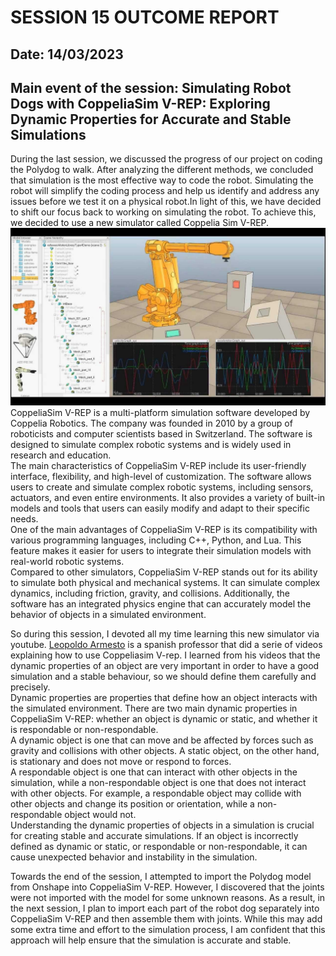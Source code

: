 # SESSION 15 OUTCOME REPORT
## Date: 14/03/2023
## Main event of the session: Simulating Robot Dogs with CoppeliaSim V-REP: Exploring Dynamic Properties for Accurate and Stable Simulations  
During the last session, we discussed the progress of our project on coding the Polydog to walk. After analyzing the different methods, we concluded that simulation is the most effective way to code the robot. Simulating the robot will simplify the coding process and help us identify and address any issues before we test it on a physical robot.In light of this, we have decided to shift our focus back to working on simulating the robot. To achieve this, we decided to use a new simulator called Coppelia Sim V-REP.  
![Alt text](S15/maxresdefault.jpg)
CoppeliaSim V-REP is a multi-platform simulation software developed by Coppelia Robotics. The company was founded in 2010 by a group of roboticists and computer scientists based in Switzerland. The software is designed to simulate complex robotic systems and is widely used in research and education.  
The main characteristics of CoppeliaSim V-REP include its user-friendly interface, flexibility, and high-level of customization. The software allows users to create and simulate complex robotic systems, including sensors, actuators, and even entire environments. It also provides a variety of built-in models and tools that users can easily modify and adapt to their specific needs.  
One of the main advantages of CoppeliaSim V-REP is its compatibility with various programming languages, including C++, Python, and Lua. This feature makes it easier for users to integrate their simulation models with real-world robotic systems.  
Compared to other simulators, CoppeliaSim V-REP stands out for its ability to simulate both physical and mechanical systems. It can simulate complex dynamics, including friction, gravity, and collisions. Additionally, the software has an integrated physics engine that can accurately model the behavior of objects in a simulated environment.   

So during this session, I devoted all my time learning this new simulator via youtube. [Leopoldo Armesto](https://www.youtube.com/watch?v=PwGY8PxQOXY&list=PLjzuoBhdtaXOoqkJUqhYQletLLnJP8vjZ&index=1) is a spanish professor that did a serie of videos explaining how to use Coppeliasim V-rep. I learned from his videos that the dynamic properties of an object are very important in order to have a good simulation and a stable behaviour, so we should define them carefully and precisely.  
Dynamic properties are properties that define how an object interacts with the simulated environment. There are two main dynamic properties in CoppeliaSim V-REP: whether an object is dynamic or static, and whether it is respondable or non-respondable.  
A dynamic object is one that can move and be affected by forces such as gravity and collisions with other objects. A static object, on the other hand, is stationary and does not move or respond to forces.  
A respondable object is one that can interact with other objects in the simulation, while a non-respondable object is one that does not interact with other objects. For example, a respondable object may collide with other objects and change its position or orientation, while a non-respondable object would not.  
Understanding the dynamic properties of objects in a simulation is crucial for creating stable and accurate simulations. If an object is incorrectly defined as dynamic or static, or respondable or non-respondable, it can cause unexpected behavior and instability in the simulation.  

Towards the end of the session, I attempted to import the Polydog model from Onshape into CoppeliaSim V-REP. However, I discovered that the joints were not imported with the model for some unknown reasons. As a result, in the next session, I plan to import each part of the robot dog separately into CoppeliaSim V-REP and then assemble them with joints. While this may add some extra time and effort to the simulation process, I am confident that this approach will help ensure that the simulation is accurate and stable.

